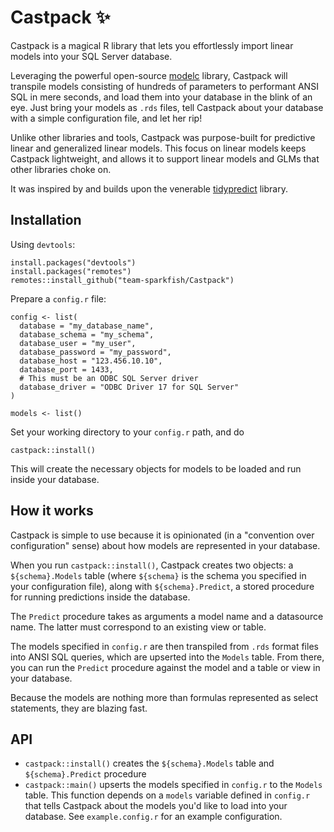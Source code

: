 # Castpack ✨

Castpack is a magical R library that lets you effortlessly import linear models into your SQL Server database.

Leveraging the powerful open-source [modelc](https://github.com/team-sparkfish/modelc) library, Castpack will transpile models consisting of hundreds of parameters to performant ANSI SQL in mere seconds, and load them into your database in the blink of an eye. Just bring your models as `.rds` files, tell Castpack about your database with a simple configuration file, and let her rip!

Unlike other libraries and tools, Castpack was purpose-built for predictive linear and generalized linear models. This focus on linear models keeps Castpack lightweight, and allows it to support linear models and GLMs that other libraries choke on.

It was inspired by and builds upon the venerable [tidypredict](https://tidymodels.github.io/tidypredict/) library.

## Installation

Using `devtools`:

```{R}
install.packages("devtools")
install.packages("remotes")
remotes::install_github("team-sparkfish/Castpack")
```
Prepare a `config.r` file:

```{R}
config <- list(
  database = "my_database_name",
  database_schema = "my_schema",
  database_user = "my_user",
  database_password = "my_password",
  database_host = "123.456.10.10",
  database_port = 1433,
  # This must be an ODBC SQL Server driver
  database_driver = "ODBC Driver 17 for SQL Server"
)

models <- list()
```
Set your working directory to your `config.r` path, and do

```{R}
castpack::install()
```

This will create the necessary objects for models to be loaded and run inside your database.

## How it works

Castpack is simple to use because it is opinionated (in a "convention over configuration" sense) about how models are represented in your database.

When you run `castpack::install()`, Castpack creates two objects: a `${schema}.Models` table (where `${schema}` is the schema you specified in your configuration file), along with `${schema}.Predict`, a stored procedure for running predictions inside the database.

The `Predict` procedure takes as arguments a model name and a datasource name. The latter must correspond to an existing view or table.

The models specified in `config.r` are then transpiled from `.rds` format files into ANSI SQL queries, which are upserted into the `Models` table. From there, you can run the `Predict` procedure against the model and a table or view in your database.

Because the models are nothing more than formulas represented as select statements, they are blazing fast.

## API

- `castpack::install()` creates the `${schema}.Models` table and `${schema}.Predict` procedure
- `castpack::main()` upserts the models specified in `config.r` to the `Models` table. This function depends on a `models` variable defined in `config.r` that tells Castpack about the models you'd like to load into your database. See `example.config.r` for an example configuration. 

